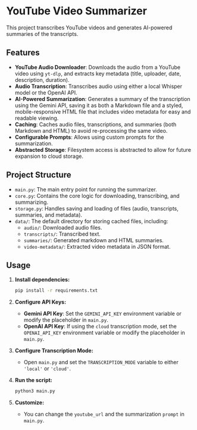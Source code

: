 # YouTube Video Summarizer

This project transcribes YouTube videos and generates AI-powered summaries of the transcripts.

## Features

- **YouTube Audio Downloader**: Downloads the audio from a YouTube video using `yt-dlp`, and extracts key metadata (title, uploader, date, description, duration).
- **Audio Transcription**: Transcribes audio using either a local Whisper model or the OpenAI API.
- **AI-Powered Summarization**: Generates a summary of the transcription using the Gemini API, saving it as both a Markdown file and a styled, mobile-responsive HTML file that includes video metadata for easy and readable viewing.
- **Caching**: Caches audio files, transcriptions, and summaries (both Markdown and HTML) to avoid re-processing the same video.
- **Configurable Prompts**: Allows using custom prompts for the summarization.
- **Abstracted Storage**: Filesystem access is abstracted to allow for future expansion to cloud storage.

## Project Structure

- `main.py`: The main entry point for running the summarizer.
- `core.py`: Contains the core logic for downloading, transcribing, and summarizing.
- `storage.py`: Handles saving and loading of files (audio, transcripts, summaries, and metadata).
- `data/`: The default directory for storing cached files, including:
    - `audio/`: Downloaded audio files.
    - `transcripts/`: Transcribed text.
    - `summaries/`: Generated markdown and HTML summaries.
    - `video-metadata/`: Extracted video metadata in JSON format.

## Usage

1.  **Install dependencies:**
    ```bash
    pip install -r requirements.txt
    ```

2.  **Configure API Keys:**
    - **Gemini API Key**: Set the `GEMINI_API_KEY` environment variable or modify the placeholder in `main.py`.
    - **OpenAI API Key**: If using the `cloud` transcription mode, set the `OPENAI_API_KEY` environment variable or modify the placeholder in `main.py`.

3.  **Configure Transcription Mode:**
    - Open `main.py` and set the `TRANSCRIPTION_MODE` variable to either `'local'` or `'cloud'`.

4.  **Run the script:**
    ```bash
    python3 main.py
    ```

5.  **Customize:**
    - You can change the `youtube_url` and the summarization `prompt` in `main.py`.
